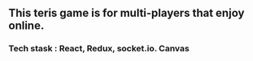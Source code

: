 ## This teris game is for multi-players that enjoy online.
### Tech stask : React, Redux, socket.io. Canvas
